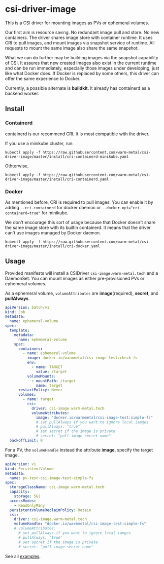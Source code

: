 # csi-driver-image

This is a CSI driver for mounting images as PVs or ephemeral volumes.

Our first aim is resource saving. No redundant image pull and store. No new containers. 
The driver shares image store with container runtime. 
It uses CRI to pull images, and mount images via snapshot service of runtime. 
All requests to mount the same image also share the same snapshot.

What we can do further may be building images via the snapshot capability of CSI.
It assures that new created images also exist in the current runtime and can be run immediately,
especially those images under developing, just like what Docker does.
If Docker is replaced by some others, this driver can offer the same experience to Docker. 

Currently, a possible alternate is **buildkit**. It already has containerd as a backend worker.   

## Install

### Containerd

containerd is our recommend CRI. It is most compatible with the driver. 

If you use a minikube cluster, run

```shell script
kubectl apply -f https://raw.githubusercontent.com/warm-metal/csi-driver-image/master/install/cri-containerd-minikube.yaml
```

Othterwise,

```shell script
kubectl apply -f https://raw.githubusercontent.com/warm-metal/csi-driver-image/master/install/cri-containerd.yaml
```

### Docker

As mentioned before, CRI is required to pull images.
You can enable it by adding `--cri-containerd` for docker daemon or `--docker-opt="cri-containerd=true"` for minikube.

We don't encourage this sort of usage because that Docker doesn't share  the same image store with its builtin
containerd. It means that the driver can't use images managed by Docker daemon. 

```shell script
kubectl apply -f https://raw.githubusercontent.com/warm-metal/csi-driver-image/master/install/cri-docker.yaml
```

## Usage

Provided manifests will install a CSIDriver `csi-image.warm-metal.tech` and a DaemonSet.
You can mount images as either pre-provisioned PVs or ephemeral volumes.

As a ephemeral volume, `volumeAttributes` are **image**(required), **secret**, and **pullAlways**.

```yaml
apiVersion: batch/v1
kind: Job
metadata:
  name: ephemeral-volume
spec:
  template:
    metadata:
      name: ephemeral-volume
    spec:
      containers:
        - name: ephemeral-volume
          image: docker.io/warmmetal/csi-image-test:check-fs
          env:
            - name: TARGET
              value: /target
          volumeMounts:
            - mountPath: /target
              name: target
      restartPolicy: Never
      volumes:
        - name: target
          csi:
            driver: csi-image.warm-metal.tech
            volumeAttributes:
              image: "docker.io/warmmetal/csi-image-test:simple-fs"
              # set pullAlways if you want to ignore local iamges
              # pullAlways: "true"
              # set secret if the image is private
              # secret: "pull image secret name"
  backoffLimit: 0
```

For a PV, the `volumeHandle` instead the attribute **image**, specify the target image.

```yaml
apiVersion: v1
kind: PersistentVolume
metadata:
  name: pv-test-csi-image-test-simple-fs
spec:
  storageClassName: csi-image.warm-metal.tech
  capacity:
    storage: 5Gi
  accessModes:
    - ReadOnlyMany
  persistentVolumeReclaimPolicy: Retain
  csi:
    driver: csi-image.warm-metal.tech
    volumeHandle: "docker.io/warmmetal/csi-image-test:simple-fs"
    # volumeAttributes:
      # set pullAlways if you want to ignore local iamges
      # pullAlways: "true"
      # set secret if the image is private
      # secret: "pull image secret name"
```

See all [examples](https://github.com/warm-metal/csi-driver-image/tree/master/test/manifests).
